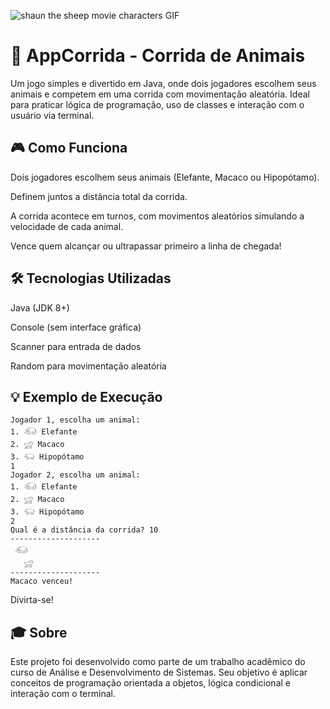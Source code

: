 ![shaun the sheep movie characters GIF](https://github.com/user-attachments/assets/3d4b9f74-57f7-43b6-9ee5-68ad611b8fea)

# 🐾 AppCorrida - Corrida de Animais
Um jogo simples e divertido em Java, onde dois jogadores escolhem seus animais e competem em uma corrida com movimentação aleatória. Ideal para praticar lógica de programação, uso de classes e interação com o usuário via terminal.

## 🎮 Como Funciona
Dois jogadores escolhem seus animais (Elefante, Macaco ou Hipopótamo).

Definem juntos a distância total da corrida.

A corrida acontece em turnos, com movimentos aleatórios simulando a velocidade de cada animal.

Vence quem alcançar ou ultrapassar primeiro a linha de chegada!

## 🛠️ Tecnologias Utilizadas
Java (JDK 8+)

Console (sem interface gráfica)

Scanner para entrada de dados

Random para movimentação aleatória

## 💡 Exemplo de Execução

```
Jogador 1, escolha um animal:
1. 𓃰 Elefante
2. 𓃸 Macaco
3. 𓃯 Hipopótamo
1
Jogador 2, escolha um animal:
1. 𓃰 Elefante
2. 𓃸 Macaco
3. 𓃯 Hipopótamo
2
Qual é a distância da corrida? 10
--------------------
 𓃰
   𓃸
--------------------
Macaco venceu!
```

Divirta-se!

## 🎓 Sobre

Este projeto foi desenvolvido como parte de um trabalho acadêmico do curso de Análise e Desenvolvimento de Sistemas.
Seu objetivo é aplicar conceitos de programação orientada a objetos, lógica condicional e interação com o terminal.
